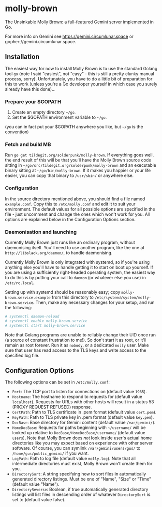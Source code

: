 # molly-brown

The Unsinkable Molly Brown: a full-featured Gemini server implemented in Go.

For more info on Gemini see https://gemini.circumlunar.space or
gopher://gemini.circumlunar.space.

## Installation

The easiest way for now to install Molly Brown is to use the standard
Golang tool `go` (note I said "easiest", not "easy" - this is still a
pretty clunky manual process, sorry).  Unfortunately, you have to do a
little bit of preparation for this to work (unless you're a Go
developer yourself in which case you surely already have this done)...

### Prepare your $GOPATH

1. Create an empty directory `~/go`.
2. Set the $GOPATH environment variable to `~/go`.

(you can in fact put your $GOPATH anywhere you like, but `~/go` is the
convention)

### Fetch and build MB

Run `go get tildegit.org/solderpunk/molly-brown`.  If everything goes
well, the end result of this will be that you'll have the Molly Brown
source code sitting in `~/go/src/tildegit.org/solderpunk/molly-brown`
and an executable binary sitting at `~/go/bin/molly-brown`.  If it
makes you happier or your life easier, you can copy that binary to
`/usr/sbin/` or anywhere else.

### Configuration

In the source directory mentioned above, you should find a file named
`example.conf`.  Copy this to `/etc/molly.conf` and edit it to suit
your environment.  The default values for all possible options are
specified in the file - just uncomment and change the ones which won't
work for you.  All options are explained below in the Configuration
Options section.

### Daemonisation and launching

Currently Molly Brown just runs like an ordinary program, without
daemonising itself.  You'll need to use another program, like the one
at `http://libslack.org/daemon/`, to handle daemonising.

Currently Molly Brown is only integrated with systemd, so if you're
using anything else you'll have to handle getting it to start on boot up
yourself.  If you are using a sufficiently right-headed operating
system, the easiest way to do this is by putting your call to
`daemon` (or whatever else you use) in `/etc/rc.local`.

Setting up with systemd should be reasonably easy; copy
`molly-brown.service.example` from this directory to
`/etc/systemd/system/molly-brown.service`. Then, make any necessary
changes for your setup, and run the following:

```sh
# systemctl daemon-reload
# systemctl enable molly-brown.service
# systemctl start molly-brown.service
```

Note that Golang programs are unable to reliably change their UID once
run (a source of constant frustration to me!).  So don't start it as
root, or it'll remain as root forever.  Run it as `nobody`, or a
dedicated `molly` user.  Make sure that user has read access to the
TLS keys and write access to the specified log file.

## Configuration Options

The following options can be set in `/etc/molly.conf`:

* `Port`: The TCP port to listen for connections on (default value
  `1965`).
* `Hostname`: The hostname to respond to requests for (default value
  `localhost`).  Requests for URLs with other hosts will result in a
  status 53 (PROXY REQUEST REFUSED) response.
* `CertPath`: Path to TLS certificate in .pem format (default value
  `cert.pem`).
* `KeyPath`: Path to TLS private key in .pem format (default value
  `key.pem`).
* `DocBase`: Base directory for Gemini content (default value
  `/var/gemini/`).
* `HomeDocBase`: Requests for paths beginning with `~/username/` will
  be looked up relative to `DocBase/HomeDocBase/username/` (default
  value `users`).  Note that Molly Brown does *not* look inside user's
  actual home directories like you may expect based on experience with
  other server software.  Of course, you can symlink
  `/var/gemini/users/gus/` to `/home/gus/public_gemini/` if you want.
* `LogPath`: Path to log file (default value `molly.log`).  Note that
  all intermediate directories must exist, Molly Brown won't create
  them for you.
* `DirectorySort`: A string specifying how to sort files in automatically generated directory listings.  Must be one of "Name", "Size" or "Time" (default value "Name").
* `DirectoryReverse`: Boolean, if true automatically generated directory listings will list files in descending order of whatever `DirectorySort` is set to (default value false).
